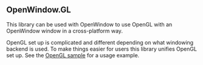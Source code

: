 ## OpenWindow.GL

This library can be used with OpenWindow to use OpenGL with an OpenWindow window in a cross-platform way.

OpenGL set up is complicated and different depending on what windowing backend is used.
To make things easier for users this library unifies OpenGL set up.
See the [OpenGL sample](../samples/OpenGL) for a usage example.
